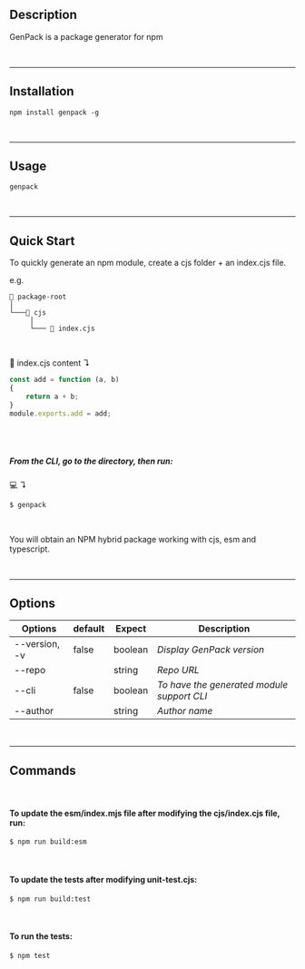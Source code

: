 ## Description

GenPack is a package generator for npm

<br/>

---

## Installation

```shell
npm install genpack -g
```

<br/>

---

## Usage

```shell
genpack
```

<br/>

---

## Quick Start

To quickly generate an npm module, create a cjs folder + an index.cjs file.

e.g.

```
📁 package-root                
│
└───📁 cjs
     │
     └─── 📝 index.cjs
```

<br/>

📝 index.cjs content ↴

```javascript
const add = function (a, b)
{
    return a + b;
}
module.exports.add = add;
```

<br/><br/>

##### From the CLI, go to the <package-root> directory, then run:

💻 ↴

```shell
$ genpack
```

<br/>

You will obtain an NPM hybrid package working with cjs, esm and typescript.

<br/>

---

## Options

| **Options**   | **default** | **Expect** | **Description**                            | 
|---------------|-------------|------------|--------------------------------------------|
| --version, -v | false       | boolean    | _Display GenPack version_                  |
| --repo        |             | string     | _Repo URL_                                 |
| --cli         | false       | boolean    | _To have the generated module support CLI_ |
| --author      |             | string     | _Author name_                              |

<br/>

---

## Commands

<br/>

#### To update the esm/index.mjs file after modifying the cjs/index.cjs file, run:

```shell
$ npm run build:esm
``` 

<br/>

#### To update the tests after modifying unit-test.cjs:

```shell
$ npm run build:test
```

<br/>

#### To run the tests:

```shell
$ npm test
```

